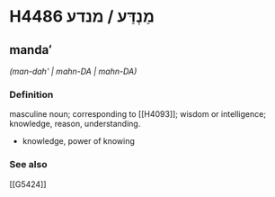 # H4486 מַנְדַּע / מנדע

## mandaʻ

_(man-dah' | mahn-DA | mahn-DA)_

### Definition

masculine noun; corresponding to [[H4093]]; wisdom or intelligence; knowledge, reason, understanding.

- knowledge, power of knowing
### See also

[[G5424]]

